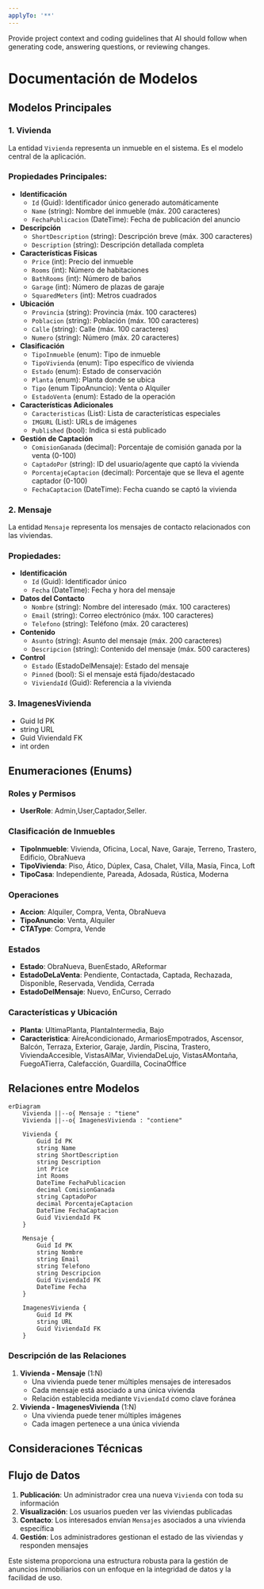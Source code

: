 ```yaml
---
applyTo: '**'
---
```

Provide project context and coding guidelines that AI should follow when generating code, answering questions, or reviewing changes.

# Documentación de Modelos

## Modelos Principales

### 1. Vivienda

La entidad `Vivienda` representa un inmueble en el sistema. Es el modelo central de la aplicación.

### Propiedades Principales:

- **Identificación**
    - `Id` (Guid): Identificador único generado automáticamente
    - `Name` (string): Nombre del inmueble (máx. 200 caracteres)
    - `FechaPublicacion` (DateTime): Fecha de publicación del anuncio
- **Descripción**
    - `ShortDescription` (string): Descripción breve (máx. 300 caracteres)
    - `Description` (string): Descripción detallada completa
- **Características Físicas**
    - `Price` (int): Precio del inmueble
    - `Rooms` (int): Número de habitaciones
    - `BathRooms` (int): Número de baños
    - `Garage` (int): Número de plazas de garaje
    - `SquaredMeters` (int): Metros cuadrados
- **Ubicación**
    - `Provincia` (string): Provincia (máx. 100 caracteres)
    - `Poblacion` (string): Población (máx. 100 caracteres)
    - `Calle` (string): Calle (máx. 100 caracteres)
    - `Numero` (string): Número (máx. 20 caracteres)
- **Clasificación**
    - `TipoInmueble` (enum): Tipo de inmueble
    - `TipoVivienda` (enum): Tipo específico de vivienda
    - `Estado` (enum): Estado de conservación
    - `Planta` (enum): Planta donde se ubica
    - `Tipo` (enum TipoAnuncio): Venta o Alquiler
    - `EstadoVenta` (enum): Estado de la operación
- **Características Adicionales**
    - `Caracteristicas` (List<Caracteristica>): Lista de características especiales
    - `IMGURL` (List<string>): URLs de imágenes
    - `Published` (bool): Indica si está publicado
- **Gestión de Captación**
    - `ComisionGanada` (decimal): Porcentaje de comisión ganada por la venta (0-100)
    - `CaptadoPor` (string): ID del usuario/agente que captó la vivienda
    - `PorcentajeCaptacion` (decimal): Porcentaje que se lleva el agente captador (0-100)
    - `FechaCaptacion` (DateTime): Fecha cuando se captó la vivienda

### 2. Mensaje

La entidad `Mensaje` representa los mensajes de contacto relacionados con las viviendas.

### Propiedades:

- **Identificación**
    - `Id` (Guid): Identificador único
    - `Fecha` (DateTime): Fecha y hora del mensaje
- **Datos del Contacto**
    - `Nombre` (string): Nombre del interesado (máx. 100 caracteres)
    - `Email` (string): Correo electrónico (máx. 100 caracteres)
    - `Telefono` (string): Teléfono (máx. 20 caracteres)
- **Contenido**
    - `Asunto` (string): Asunto del mensaje (máx. 200 caracteres)
    - `Descripcion` (string): Contenido del mensaje (máx. 500 caracteres)
- **Control**
    - `Estado` (EstadoDelMensaje): Estado del mensaje
    - `Pinned` (bool): Si el mensaje está fijado/destacado
    - `ViviendaId` (Guid): Referencia a la vivienda

### **3. ImagenesVivienda**

- Guid Id PK
- string URL
- Guid ViviendaId FK
- int orden

## Enumeraciones (Enums)

### Roles y Permisos

- **UserRole**: Admin,User,Captador,Seller.

### Clasificación de Inmuebles

- **TipoInmueble**: Vivienda, Oficina, Local, Nave, Garaje, Terreno, Trastero, Edificio, ObraNueva
- **TipoVivienda**: Piso, Ático, Dúplex, Casa, Chalet, Villa, Masía, Finca, Loft
- **TipoCasa**: Independiente, Pareada, Adosada, Rústica, Moderna

### Operaciones

- **Accion**: Alquiler, Compra, Venta, ObraNueva
- **TipoAnuncio**: Venta, Alquiler
- **CTAType**: Compra, Vende

### Estados

- **Estado**: ObraNueva, BuenEstado, AReformar
- **EstadoDeLaVenta**: Pendiente, Contactada, Captada, Rechazada, Disponible, Reservada, Vendida, Cerrada
- **EstadoDelMensaje**: Nuevo, EnCurso, Cerrado

### Características y Ubicación

- **Planta**: UltimaPlanta, PlantaIntermedia, Bajo
- **Caracteristica**: AireAcondicionado, ArmariosEmpotrados, Ascensor, Balcón, Terraza, Exterior, Garaje, Jardín, Piscina, Trastero, ViviendaAccesible, VistasAlMar, ViviendaDeLujo, VistasAMontaña, FuegoATierra, Calefacción, Guardilla, CocinaOffice

## Relaciones entre Modelos

```mermaid
erDiagram
    Vivienda ||--o{ Mensaje : "tiene"
    Vivienda ||--o{ ImagenesVivienda : "contiene"

    Vivienda {
        Guid Id PK
        string Name
        string ShortDescription
        string Description
        int Price
        int Rooms
        DateTime FechaPublicacion
        decimal ComisionGanada
        string CaptadoPor
        decimal PorcentajeCaptacion
        DateTime FechaCaptacion
        Guid ViviendaId FK
    }

    Mensaje {
        Guid Id PK
        string Nombre
        string Email
        string Telefono
        string Descripcion
        Guid ViviendaId FK
        DateTime Fecha
    }

    ImagenesVivienda {
        Guid Id PK
        string URL
        Guid ViviendaId FK
    }

```

### Descripción de las Relaciones

1. **Vivienda - Mensaje** (1:N)
    - Una vivienda puede tener múltiples mensajes de interesados
    - Cada mensaje está asociado a una única vivienda
    - Relación establecida mediante `ViviendaId` como clave foránea
2. **Vivienda - ImagenesVivienda** (1:N)
    - Una vivienda puede tener múltiples imágenes
    - Cada imagen pertenece a una única vivienda

## Consideraciones Técnicas

## Flujo de Datos

1. **Publicación**: Un administrador crea una nueva `Vivienda` con toda su información
2. **Visualización**: Los usuarios pueden ver las viviendas publicadas
3. **Contacto**: Los interesados envían `Mensajes` asociados a una vivienda específica
4. **Gestión**: Los administradores gestionan el estado de las viviendas y responden mensajes

Este sistema proporciona una estructura robusta para la gestión de anuncios inmobiliarios con un enfoque en la integridad de datos y la facilidad de uso.